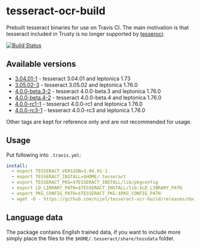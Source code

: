 # tesseract-ocr-build

Prebuilt tesseract binaries for use on Travis CI. The main motivation is that
tesseract included in Trusty is no longer supported by
[tesserocr](https://pypi.org/project/tesserocr/).

[![Build Status](https://travis-ci.com/nijel/tesseract-ocr-build.svg?branch=master)](https://travis-ci.com/nijel/tesseract-ocr-build)

## Available versions

* [3.04.01-1](https://github.com/nijel/tesseract-ocr-build/releases/download/3.04.01-1/tesseract.tar.xz) - tesseract 3.04.01 and leptonica 1.73
* [3.05.02-3](https://github.com/nijel/tesseract-ocr-build/releases/download/3.05.02-3/tesseract.tar.xz) - tesseract 3.05.02 and leptonica 1.76.0
* [4.0.0-beta.3-2](https://github.com/nijel/tesseract-ocr-build/releases/download/4.0.0-beta.3-2/tesseract.tar.xz) - tesseract 4.0.0-beta.3 and leptonica 1.76.0
* [4.0.0-beta.4-2](https://github.com/nijel/tesseract-ocr-build/releases/download/4.0.0-beta.4-2/tesseract.tar.xz) - tesseract 4.0.0-beta.4 and leptonica 1.76.0
* [4.0.0-rc1-1](https://github.com/nijel/tesseract-ocr-build/releases/download/4.0.0-rc1-1/tesseract.tar.xz) - tesseract 4.0.0-rc1 and leptonica 1.76.0
* [4.0.0-rc3-1](https://github.com/nijel/tesseract-ocr-build/releases/download/4.0.0-rc3-1/tesseract.tar.xz) - tesseract 4.0.0-rc3 and leptonica 1.76.0

Other tags are kept for reference only and are not recommended for usage.

## Usage

Put following into `.travis.yml`:

```yaml
install:
  - export TESSERACT_VERSION=3.04.01-1
  - export TESSERACT_INSTALL=$HOME/.tesseract
  - export TESSERACT_PKG=$TESSERACT_INSTALL/lib/pkgconfig
  - export LD_LIBRARY_PATH=$TESSERACT_INSTALL/lib:$LD_LIBRARY_PATH
  - export PKG_CONFIG_PATH=$TESSERACT_PKG:$PKG_CONFIG_PATH
  - wget -O - https://github.com/nijel/tesseract-ocr-build/releases/download/$TESSERACT_VERSION/tesseract.tar.xz | tar -C $HOME -xJf -
```

## Language data

The package contains English trained data, if you want to include more simply
place the files to the `$HOME/.tesseract/share/tessdata` folder.

